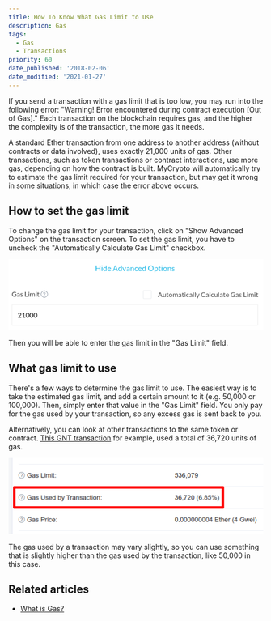 ```yaml
---
title: How To Know What Gas Limit to Use
description: Gas
tags:
  - Gas
  - Transactions
priority: 60
date_published: '2018-02-06'
date_modified: '2021-01-27'
---
```


If you send a transaction with a gas limit that is too low, you may run into the following error: "Warning! Error encountered during contract execution [Out of Gas]." Each transaction on the blockchain requires gas, and the higher the complexity is of the transaction, the more gas it needs.

A standard Ether transaction from one address to another address (without contracts or data involved), uses exactly 21,000 units of gas. Other transactions, such as token transactions or contract interactions, use more gas, depending on how the contract is built. MyCrypto will automatically try to estimate the gas limit required for your transaction, but may get it wrong in some situations, in which case the error above occurs.

## How to set the gas limit

To change the gas limit for your transaction, click on "Show Advanced Options" on the transaction screen. To set the gas limit, you have to uncheck the "Automatically Calculate Gas Limit" checkbox.

![Advanced transaction settings](../../assets/how-to/sending/how-to-know-what-gas-limit-to-use/advanced-transaction-settings.png)

Then you will be able to enter the gas limit in the "Gas Limit" field.

## What gas limit to use

There's a few ways to determine the gas limit to use. The easiest way is to take the estimated gas limit, and add a certain amount to it (e.g. 50,000 or 100,000). Then, simply enter that value in the "Gas Limit" field. You only pay for the gas used by your transaction, so any excess gas is sent back to you.

Alternatively, you can look at other transactions to the same token or contract. [This GNT transaction](https://etherscan.io/tx/0xb5bfcbc1e742018cdd0cca29e8215c1dbe377ff52c71ca6dee2f9d47b6737ff0) for example, used a total of 36,720 units of gas.

![Gas used by transaction](../../assets/how-to/sending/how-to-know-what-gas-limit-to-use/gas-used-by-transaction.png)

The gas used by a transaction may vary slightly, so you can use something that is slightly higher than the gas used by the transaction, like 50,000 in this case.

## Related articles

- [What is Gas?](/general-knowledge/ethereum-blockchain/what-is-gas)
